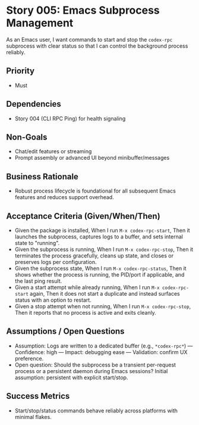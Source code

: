 # Story 005: Emacs Subprocess Management

As an Emacs user, I want commands to start and stop the `codex-rpc` subprocess with clear status so that I can control the background process reliably.

## Priority
- Must

## Dependencies
- Story 004 (CLI RPC Ping) for health signaling

## Non-Goals
- Chat/edit features or streaming
- Prompt assembly or advanced UI beyond minibuffer/messages

## Business Rationale
- Robust process lifecycle is foundational for all subsequent Emacs features and reduces support overhead.

## Acceptance Criteria (Given/When/Then)
- Given the package is installed, When I run `M-x codex-rpc-start`, Then it launches the subprocess, captures logs to a buffer, and sets internal state to "running".
- Given the subprocess is running, When I run `M-x codex-rpc-stop`, Then it terminates the process gracefully, cleans up state, and closes or preserves logs per configuration.
- Given the subprocess state, When I run `M-x codex-rpc-status`, Then it shows whether the process is running, the PID/port if applicable, and the last ping result.
- Given a start attempt while already running, When I run `M-x codex-rpc-start` again, Then it does not start a duplicate and instead surfaces status with an option to restart.
- Given a stop attempt when not running, When I run `M-x codex-rpc-stop`, Then it reports that no process is active and exits cleanly.

## Assumptions / Open Questions
- Assumption: Logs are written to a dedicated buffer (e.g., `*codex-rpc*`) — Confidence: high — Impact: debugging ease — Validation: confirm UX preference.
- Open question: Should the subprocess be a transient per-request process or a persistent daemon during Emacs sessions? Initial assumption: persistent with explicit start/stop.

## Success Metrics
- Start/stop/status commands behave reliably across platforms with minimal flakes.

